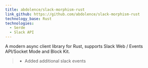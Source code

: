 ```yaml
---
title: abdolence/slack-morphism-rust
link_github: https://github.com/abdolence/slack-morphism-rust
technology_base: Rust
technologies:
  - Serde
  - Slack API
---
```


A modern async client library for Rust, supports Slack Web / Events API/Socket Mode and Block Kit.

> - Added additional slack events

